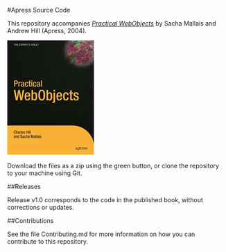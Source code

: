 #Apress Source Code

This repository accompanies [*Practical WebObjects*](http://www.apress.com/9781590592960) by Sacha Mallais and Andrew Hill (Apress, 2004).

![Cover image](9781590592960.jpg)

Download the files as a zip using the green button, or clone the repository to your machine using Git.

##Releases

Release v1.0 corresponds to the code in the published book, without corrections or updates.

##Contributions

See the file Contributing.md for more information on how you can contribute to this repository.
